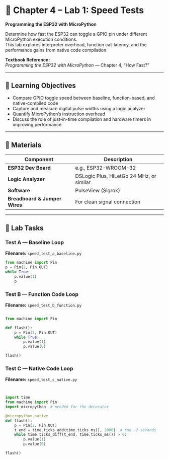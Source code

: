 # 🧪 Chapter 4 – Lab 1: Speed Tests  
**Programming the ESP32 with MicroPython**

Determine how fast the ESP32 can toggle a GPIO pin under different MicroPython execution conditions.  
This lab explores interpreter overhead, function call latency, and the performance gains from native code compilation.

**Textbook Reference:**  
*Programming the ESP32 with MicroPython* — Chapter 4, “How Fast?”

---

## 🎯 Learning Objectives

- Compare GPIO toggle speed between baseline, function-based, and native-compiled code  
- Capture and measure digital pulse widths using a logic analyzer  
- Quantify MicroPython’s instruction overhead  
- Discuss the role of just-in-time compilation and hardware timers in improving performance  

---

## 🧰 Materials

| Component | Description |
|------------|-------------|
| **ESP32 Dev Board** | e.g., ESP32-WROOM-32 |
| **Logic Analyzer** | DSLogic Plus, HiLetGo 24 MHz, or similar |
| **Software** | PulseView (Sigrok) |
| **Breadboard & Jumper Wires** | For clean signal connection |

---

## 🧪 Lab Tasks

### **Test A — Baseline Loop**
**Filename:** `speed_test_a_baseline.py`
```python
from machine import Pin
p = Pin(2, Pin.OUT)
while True:
    p.value(1)
    p
```
### **Test B — Function Code Loop**
**Filename:** `speed_test_b_function.py`
```python

from machine import Pin

def flash():
    p = Pin(2, Pin.OUT)
    while True:
        p.value(1)
        p.value(0)

flash()
```
### **Test C — Native Code Loop**
**Filename:** `speed_test_c_native.py`
```python


import time
from machine import Pin
import micropython  # needed for the decorator

@micropython.native
def flash():
    p = Pin(2, Pin.OUT)
    t_end = time.ticks_add(time.ticks_ms(), 2000)  # run ~2 seconds
    while time.ticks_diff(t_end, time.ticks_ms()) > 0:
        p.value(1)
        p.value(0)

flash()
